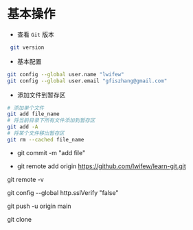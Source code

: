 # 基本操作

* 查看 `Git` 版本

```bash
 git version
```

* 基本配置

```bash
git config --global user.name "lwifew"
git config --global user.email "gfiszhang@gmail.com"
```

* 添加文件到暂存区

```bash
# 添加单个文件
git add file_name
# 将当前目录下所有文件添加到暂存区
git add -A
# 将某个文件移出暂存区
git rm --cached file_name
```

* git commit -m "add file"

<!-- 链接远端仓库 -->
* git remote add origin https://github.com/lwifew/learn-git.git

<!-- 查看远端仓库信息 -->
git remote -v

<!-- 关闭验证吗解决: OpenSSL SSL_read: Connection was reset, errno 10054 -->
git config --global http.sslVerify "false"

<!-- 推送到远程仓库 -->
git push -u origin main

<!-- 仓库克隆 -->
git clone
